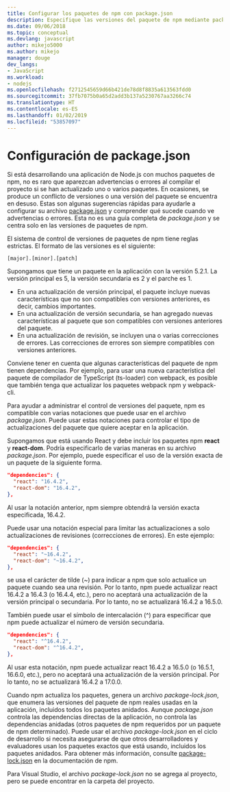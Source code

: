 ```yaml
---
title: Configurar los paquetes de npm con package.json
description: Especifique las versiones del paquete de npm mediante package.json
ms.date: 09/06/2018
ms.topic: conceptual
ms.devlang: javascript
author: mikejo5000
ms.author: mikejo
manager: douge
dev_langs:
- JavaScript
ms.workload:
- nodejs
ms.openlocfilehash: f2712545659d66b421de78d8f8835a613563fdd0
ms.sourcegitcommit: 37fb7075b0a65d2add3b137a5230767aa3266c74
ms.translationtype: HT
ms.contentlocale: es-ES
ms.lasthandoff: 01/02/2019
ms.locfileid: "53857097"
---
```

# <a name="packagejson-configuration"></a>Configuración de package.json

Si está desarrollando una aplicación de Node.js con muchos paquetes de npm, no es raro que aparezcan advertencias o errores al compilar el proyecto si se han actualizado uno o varios paquetes. En ocasiones, se produce un conflicto de versiones o una versión del paquete se encuentra en desuso. Estas son algunas sugerencias rápidas para ayudarle a configurar su archivo [package.json](https://docs.npmjs.com/files/package.json) y comprender qué sucede cuando ve advertencias o errores. Esta no es una guía completa de *package.json* y se centra solo en las versiones de paquetes de npm.

El sistema de control de versiones de paquetes de npm tiene reglas estrictas. El formato de las versiones es el siguiente:

    [major].[minor].[patch]

Supongamos que tiene un paquete en la aplicación con la versión 5.2.1. La versión principal es 5, la versión secundaria es 2 y el parche es 1.

* En una actualización de versión principal, el paquete incluye nuevas características que no son compatibles con versiones anteriores, es decir, cambios importantes.
* En una actualización de versión secundaria, se han agregado nuevas características al paquete que son compatibles con versiones anteriores del paquete.
* En una actualización de revisión, se incluyen una o varias correcciones de errores. Las correcciones de errores son siempre compatibles con versiones anteriores.

Conviene tener en cuenta que algunas características del paquete de npm tienen dependencias. Por ejemplo, para usar una nueva característica del paquete de compilador de TypeScript (ts-loader) con webpack, es posible que también tenga que actualizar los paquetes webpack npm y webpack-cli.

Para ayudar a administrar el control de versiones del paquete, npm es compatible con varias notaciones que puede usar en el archivo *package.json*. Puede usar estas notaciones para controlar el tipo de actualizaciones del paquete que quiere aceptar en la aplicación.

Supongamos que está usando React y debe incluir los paquetes npm **react** y **react-dom**. Podría especificarlo de varias maneras en su archivo *package.json*. Por ejemplo, puede especificar el uso de la versión exacta de un paquete de la siguiente forma.

  ```json
  "dependencies": {
    "react": "16.4.2",
    "react-dom": "16.4.2",
  },
  ```

Al usar la notación anterior, npm siempre obtendrá la versión exacta especificada, 16.4.2.

Puede usar una notación especial para limitar las actualizaciones a solo actualizaciones de revisiones (correcciones de errores). En este ejemplo:

  ```json
  "dependencies": {
    "react": "~16.4.2",
    "react-dom": "~16.4.2",
  },
  ```

se usa el carácter de tilde (~) para indicar a npm que solo actualice un paquete cuando sea una revisión. Por lo tanto, npm puede actualizar react 16.4.2 a 16.4.3 (o 16.4.4, etc.), pero no aceptará una actualización de la versión principal o secundaria. Por lo tanto, no se actualizará 16.4.2 a 16.5.0.

También puede usar el símbolo de intercalación (^) para especificar que npm puede actualizar el número de versión secundaria.

  ```json
  "dependencies": {
    "react": "^16.4.2",
    "react-dom": "^16.4.2",
  },
  ```

Al usar esta notación, npm puede actualizar react 16.4.2 a 16.5.0 (o 16.5.1, 16.6.0, etc.), pero no aceptará una actualización de la versión principal. Por lo tanto, no se actualizará 16.4.2 a 17.0.0.

Cuando npm actualiza los paquetes, genera un archivo *package-lock.json*, que enumera las versiones del paquete de npm reales usadas en la aplicación, incluidos todos los paquetes anidados. Aunque *package.json* controla las dependencias directas de la aplicación, no controla las dependencias anidadas (otros paquetes de npm requeridos por un paquete de npm determinado). Puede usar el archivo *package-lock.json* en el ciclo de desarrollo si necesita asegurarse de que otros desarrolladores y evaluadores usan los paquetes exactos que está usando, incluidos los paquetes anidados. Para obtener más información, consulte [package-lock.json](https://docs.npmjs.com/files/package-lock.json) en la documentación de npm.

Para Visual Studio, el archivo *package-lock.json* no se agrega al proyecto, pero se puede encontrar en la carpeta del proyecto.
